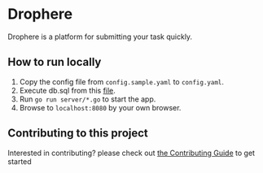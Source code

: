 # Drophere
Drophere is a platform for submitting your task quickly.

## How to run locally
1. Copy the config file from ``config.sample.yaml`` to ``config.yaml``.
2. Execute db.sql from this [file][migration-file].
3. Run ``go run server/*.go`` to start the app.
4. Browse to ``localhost:8080`` by your own browser.

## Contributing to this project
Interested in contributing? please check out [the Contributing Guide](CONTRIBUTING.md) to get started

[migration-file]: files/sql/db.sql